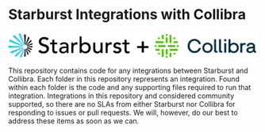 # Starburst Integrations with Collibra
![starburst-collibra](https://github.com/starburstdata/starburst-collibra/blob/main/starburst-collibra.png?raw=true)
This repository contains code for any integrations between Starburst and Collibra.  Each folder in this repository represents an integration.  Found within each folder is the code and any supporting files required to run that integration.  Integrations in this repository and considered community supported, so there are no SLAs from either Starburst nor Collibra for responding to issues or pull requests.  We will, however, do our best to address these items as soon as we can.


